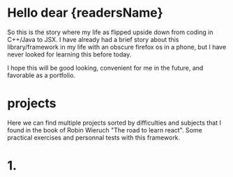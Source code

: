 # Hello dear {readersName}

So this is the story where my life as flipped upside down from coding in C++/Java to JSX.
I have already had a brief story about this library/framework in my life with an obscure firefox os in a phone, but I have never looked
for learning this before today.

I hope this will be good looking, convenient for me in the future, and favorable as a portfolio.


# projects

Here we can find multiple projects sorted by difficulties and subjects that I found in the book of Robin Wieruch "The road to learn react". Some practical exercises and personnal tests with this framework.

# 1. 